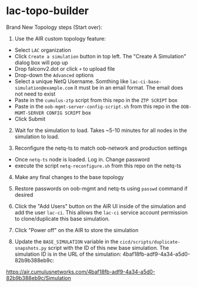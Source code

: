 # lac-topo-builder

Brand New Topology steps (Start over):

1) Use the AIR custom topology feature:
- Select `LAC` organization
- Click `Create a simulation` button in top left. The "Create A Simulation" dialog box will pop up
- Drop falconv2.dot or click `+` to upload file
- Drop-down the `Advanced` options
- Select a unique NetQ Username. Somthing like `lac-ci-base-simulation@example.com` it must be in an email format. The email does not need to exist
- Paste in the `cumulus-ztp` script from this repo in the `ZTP SCRIPT` box
- Paste in the `oob-mgmt-server-config-script.sh` from this repo in the `OOB-MGMT-SERVER CONFIG SCRIPT` box
- Click Submit

2) Wait for the simulation to load. Takes ~5-10 minutes for all nodes in the simulation to load. 

3) Reconfigure the netq-ts to match oob-network and production settings
- Once `netq-ts` node is loaded. Log in. Change password
- execute the script `netq-reconfigure.sh` from this repo on the netq-ts

4) Make any final changes to the base topology
5) Restore passwords on oob-mgmt and netq-ts using `passwd` command if desired

6) Click the "Add Users" button on the AIR UI inside of the simulation and add the user `lac-ci`. This allows the `lac-ci` service account permission to clone/duplicate this base simulation.

7) Click "Power off" on the AIR to store the simulation
8) Update the `BASE_SIMULATION` variable in the `cicd/scripts/duplicate-snapshots.py` script with the ID of this new base simulation. The simulation ID is in the URL of the simulation: 4baf18fb-adf9-4a34-a5d0-82b9b388eb9c:

https://air.cumulusnetworks.com/4baf18fb-adf9-4a34-a5d0-82b9b388eb9c/Simulation

